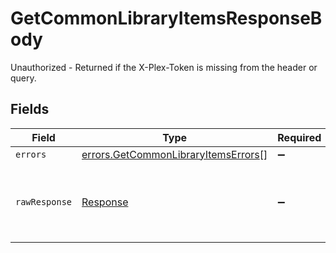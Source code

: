 # GetCommonLibraryItemsResponseBody

Unauthorized - Returned if the X-Plex-Token is missing from the header or query.


## Fields

| Field                                                                                      | Type                                                                                       | Required                                                                                   | Description                                                                                |
| ------------------------------------------------------------------------------------------ | ------------------------------------------------------------------------------------------ | ------------------------------------------------------------------------------------------ | ------------------------------------------------------------------------------------------ |
| `errors`                                                                                   | [errors.GetCommonLibraryItemsErrors](../../models/errors/getcommonlibraryitemserrors.md)[] | :heavy_minus_sign:                                                                         | N/A                                                                                        |
| `rawResponse`                                                                              | [Response](https://developer.mozilla.org/en-US/docs/Web/API/Response)                      | :heavy_minus_sign:                                                                         | Raw HTTP response; suitable for custom response parsing                                    |